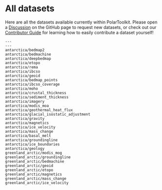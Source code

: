 # All datasets

Here are all the datasets available currently within PolarToolkit. Please open a
[Discussion](https://github.com/mdtanker/polartoolkit/discussions) on the GitHub
page to request new datasets, or check out our
[Contributor Guide](https://polartoolkit.readthedocs.io/en/latest/contributing.html)
for learning how to easily contribute a dataset yourself!

```{nbgallery}
---
---
antarctica/bedmap2
antarctica/bedmachine
antarctica/deepbedmap
antarctica/etopo
antarctica/rema
antarctica/ibcso
antarctica/geoid
antarctica/bedmap_points
antarctica/ibcso_coverage
antarctica/moho
antarctica/crustal_thickness
antarctica/sediment_thickness
antarctica/imagery
antarctica/modis_moa
antarctica/geothermal_heat_flux
antarctica/glacial_isostatic_adjustment
antarctica/gravity
antarctica/magnetics
antarctica/ice_velocity
antarctica/mass_change
antarctica/basal_melt
antarctica/groundingline
antarctica/ice_boundaries
antarctica/geology
greenland_arctic/modis_mog
greenland_arctic/groundingline
greenland_arctic/bedmachine
greenland_arctic/geoid
greenland_arctic/etopo
greenland_arctic/magnetics
greenland_arctic/mass_change
greenland_arctic/ice_velocity
```
